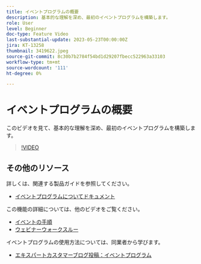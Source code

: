```yaml
---
title: イベントプログラムの概要
description: 基本的な理解を深め、最初のイベントプログラムを構築します。
role: User
level: Beginner
doc-type: Feature Video
last-substantial-update: 2023-05-23T00:00:00Z
jira: KT-13258
thumbnail: 3419622.jpeg
source-git-commit: 8c30b7b2784f54bd1d29207fbecc522963a33103
workflow-type: tm+mt
source-wordcount: '111'
ht-degree: 0%

---
```



# イベントプログラムの概要

このビデオを見て、基本的な理解を深め、最初のイベントプログラムを構築します。

>[!VIDEO](https://video.tv.adobe.com/v/3419622/?learn=on)

## その他のリソース

詳しくは、関連する製品ガイドを参照してください。

* [イベントプログラムについてドキュメント](https://experienceleague.adobe.com/docs/marketo/using/product-docs/demand-generation/events/understanding-events/understanding-event-programs.html?lang=en)

この機能の詳細については、他のビデオをご覧ください。
* [イベントの手順](https://experienceleague.adobe.com/docs/marketo-learn/tutorials/events/events-watch.html?lang=en)
* [ウェビナーウォークスルー](https://experienceleague.adobe.com/docs/marketo-learn/tutorials/events/webinar-watch.html?lang=en)

イベントプログラムの使用方法については、同業者から学びます。
* [エキスパートカスタマーブログ投稿：イベントプログラム](https://nation.marketo.com/t5/product-blogs/marketo-success-series-event-programs/ba-p/299191)


